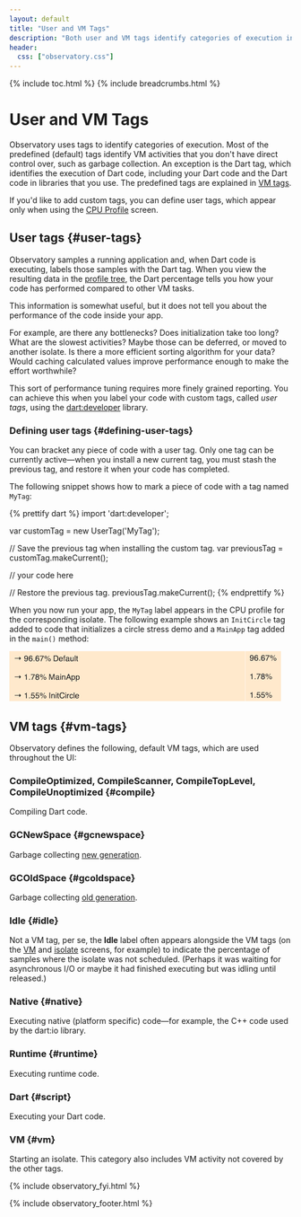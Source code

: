 ```yaml
---
layout: default
title: "User and VM Tags"
description: "Both user and VM tags identify categories of execution in a Dart application."
header:
  css: ["observatory.css"]
---
```


{% include toc.html %}
{% include breadcrumbs.html %}

# User and VM Tags

Observatory uses tags to identify categories of execution.
Most of the predefined (default) tags identify VM activities that you don't
have direct control over, such as garbage collection.
An exception is the Dart tag, which identifies the execution of Dart code,
including your Dart code and the Dart code in libraries that you use.
The predefined tags are explained in [VM tags](#vm-tags).

If you'd like to add custom tags, you can define user tags, which appear only
when using the [CPU Profile](cpu-profile.html) screen.

## User tags {#user-tags}

Observatory samples a running application and, when Dart code is executing,
labels those samples with the Dart tag.
When you view the resulting data in the
[profile tree](cpu-profile.html#profile-tree), the Dart percentage tells
you how your code has performed compared to other VM tasks.

This information is somewhat useful,
but it does not tell you about the performance of the code inside your app.

For example, are there any bottlenecks? Does initialization take too
long? What are the slowest activities? Maybe those can be deferred,
or moved to another isolate.
Is there a more efficient sorting algorithm for your data?
Would caching calculated values improve performance enough
to make the effort worthwhile?

This sort of performance tuning requires more finely grained reporting.
You can achieve this when you label your code with
custom tags, called _user tags_, using the
[dart:developer](https://api.dartlang.org/apidocs/channels/be/dartdoc-viewer/dart-developer) library.

### Defining user tags {#defining-user-tags}

You can bracket any piece of code with a user tag. Only one tag can
be currently active&mdash;when you install a new current tag,
you must stash the previous tag, and restore it when your code has completed.

The following snippet shows how to mark a piece of code with a tag
named `MyTag`:

{% prettify dart %}
import 'dart:developer';

var customTag = new UserTag('MyTag');

// Save the previous tag when installing the custom tag.
var previousTag = customTag.makeCurrent();

// your code here

// Restore the previous tag.
previousTag.makeCurrent();
{% endprettify %}

When you now run your app, the `MyTag` label appears in the CPU profile for
the corresponding isolate. The following example shows an `InitCircle`
tag added to code that initializes a circle stress demo and a `MainApp`
tag added in the `main()` method:

<img src="images/UserDefinedTags.png" alt="example showing user defined tags">

## VM tags {#vm-tags}

Observatory defines the following, default VM tags, which are used 
throughout the UI:

### CompileOptimized, CompileScanner, CompileTopLevel, CompileUnoptimized {#compile}
Compiling Dart code. 

### GCNewSpace {#gcnewspace}
Garbage collecting [new generation](glossary.html#new-generation).

### GCOldSpace {#gcoldspace}
Garbage collecting [old generation](glossary.html#old-generation).

### Idle {#idle}
Not a VM tag, per se, the **Idle** label often appears alongside
the VM tags (on the [VM](screens.html#vm-screen) and 
[isolate](screens.html#isolate-screen) screens, for example)
to indicate the percentage of samples where the isolate was not 
scheduled. (Perhaps it was waiting for asynchronous I/O or
maybe it had finished executing but was idling until released.)

### Native {#native}
Executing native (platform specific) code&mdash;for
example, the C++ code used by the dart:io library.

### Runtime {#runtime}
Executing runtime code.

### Dart {#script}
Executing your Dart code.

### VM {#vm}
Starting an isolate. This category also includes VM activity not covered
by the other tags.

{% include observatory_fyi.html %}

{% include observatory_footer.html %}
